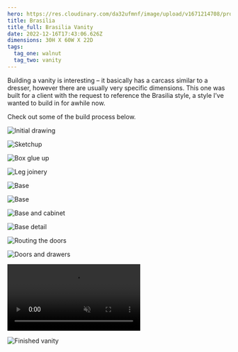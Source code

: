```yaml
---
hero: https://res.cloudinary.com/da32ufmnf/image/upload/v1671214708/proportional.design-v2/zoe-vanity/oq093lp8mrljl0c90dc0.jpg
title: Brasilia
title_full: Brasilia Vanity
date: 2022-12-16T17:43:06.626Z
dimensions: 30H X 60W X 22D
tags:
  tag_one: walnut
  tag_two: vanity
---
```

Building a vanity is interesting – it basically has a carcass similar to a dresser, however there are usually very specific dimensions. This one was built for a client with the request to reference the Brasilia style, a style I’ve wanted to build in for awhile now.

Check out some of the build process below.

![Initial drawing](https://res.cloudinary.com/da32ufmnf/image/upload/v1671214674/proportional.design-v2/zoe-vanity/ffnzvvn8hrczmtoffpnl.jpg)

![Sketchup](https://res.cloudinary.com/da32ufmnf/image/upload/v1671214686/proportional.design-v2/zoe-vanity/grzhoz0fu7w4cmhinfwb.png)

![Box glue up](https://res.cloudinary.com/da32ufmnf/image/upload/v1671214675/proportional.design-v2/zoe-vanity/ubrdd4vt4ygt4dla12uw.jpg)

![Leg joinery](https://res.cloudinary.com/da32ufmnf/image/upload/v1671216309/proportional.design-v2/zoe-vanity/udzh2srxf6wq4fbzxzg4.png)

![Base](https://res.cloudinary.com/da32ufmnf/image/upload/v1671214676/proportional.design-v2/zoe-vanity/eyhrck0m0wnwcepvplre.jpg)

![Base](https://res.cloudinary.com/da32ufmnf/image/upload/v1671214675/proportional.design-v2/zoe-vanity/ysckjelgyvhfmye5pbe4.jpg)

![Base and cabinet](https://res.cloudinary.com/da32ufmnf/image/upload/v1671214682/proportional.design-v2/zoe-vanity/qsw2ib0pplxzsa4zzkmy.jpg)

![Base detail](https://res.cloudinary.com/da32ufmnf/image/upload/v1671214677/proportional.design-v2/zoe-vanity/c6e9l3opjaor0tofc05u.jpg)

![Routing the doors](https://res.cloudinary.com/da32ufmnf/image/upload/v1671214682/proportional.design-v2/zoe-vanity/wv3vynejvqqhce3vjcjs.jpg)

![Doors and drawers](https://res.cloudinary.com/da32ufmnf/image/upload/v1671214683/proportional.design-v2/zoe-vanity/c8fvhlxj6rzavmm0ejnu.jpg)

<video controls="true" playsinline="" loop="loop" muted>
  <source src="https://res.cloudinary.com/da32ufmnf/video/upload/v1671214695/proportional.design-v2/zoe-vanity/vanity-01_ci7kuq.mp4#t=0.1"/>
</video>

![Finished vanity](https://res.cloudinary.com/da32ufmnf/image/upload/v1671214708/proportional.design-v2/zoe-vanity/wrdhjsi50ggfnunolm9q.jpg)